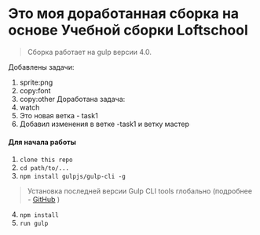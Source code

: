 # Это моя доработанная сборка на основе Учебной сборки Loftschool

> Сборка работает на gulp версии 4.0. 

Добавлены задачи:
1. sprite:png
2. copy:font
3. copy:other
Доработана задача:
4. watch
5. Это новая ветка - task1
6. Добавил изменения в ветке -task1 и ветку мастер

#### Для начала работы

1. ```clone this repo```
2. ```cd path/to/...```
3. ```npm install gulpjs/gulp-cli -g```  
> Установка последней версии Gulp CLI tools глобально (подробнее - [GitHub](https://github.com/gulpjs/gulp/blob/4.0/docs/getting-started.md) )

4. ```npm install```
6. ```run gulp``` 


